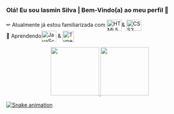 ### Olá! Eu sou Iasmin Silva | Bem-Vindo(a) ao meu perfil 👋

   ✏  Atualmente já estou familiarizada com <img align="center" alt="HTML5" height="30" width="40" src="https://cdn.jsdelivr.net/gh/devicons/devicon/icons/html5/html5-original-wordmark.svg" />& <img align="center" alt="CSS3" height="30" width="40" src="https://cdn.jsdelivr.net/gh/devicons/devicon/icons/css3/css3-original-wordmark.svg" /><br>
 🌱 Aprendendo<img align="center" alt="JavaScript" height="30" width="40"  src="https://cdn.jsdelivr.net/gh/devicons/devicon/icons/javascript/javascript-original.svg" />  &  <img align="center" alt="TypeScript" width="30" src="https://w7.pngwing.com/pngs/915/519/png-transparent-typescript-hd-logo-thumbnail.png" /><br>   
<div align="center"> 
  <a href="https://github.com/IM-Silva">
  <img height="130em" src="https://github-readme-stats.vercel.app/api?username=IM-Silva&show_icons=true&theme=dark&hide=issues,contribs"/>
  <img height="130em" src="https://github-readme-stats.vercel.app/api/top-langs/?username=IM-Silva&layout=compact&langs_count=7&theme=dark"/>
</div>

 ![Snake animation](https://github.com/danielbped/danielbped/blob/output/github-contribution-grid-snake.svg)
